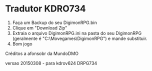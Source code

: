 ﻿# Tradutor KDRO734
1. Faça um Backup do seu DigimonRPG.bin
2. Clique em "Download Zip"
3. Extraia o arquivo DigimonRPG.ini na pasta do seu DigimonRPG (geralmente é "C:\Movegames\DigimonRPG") e mande substituir.
4. Bom jogo

Créditos a afonsobr da MundoDMO

versao 20150308 - para kdrov624 DRPG734
